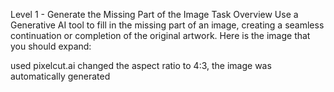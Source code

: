 Level 1 - Generate the Missing Part of the Image
Task Overview
Use a Generative AI tool to fill in the missing part of an image, creating a seamless continuation or completion of the original artwork. Here is the image that you should expand:

used pixelcut.ai
changed the aspect ratio to 4:3, the image was automatically generated

